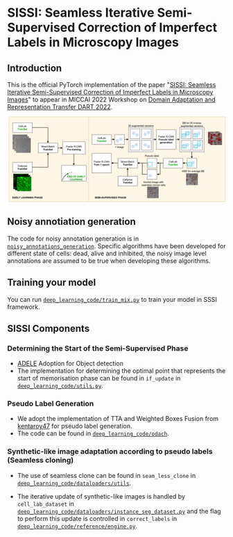 # SISSI: Seamless Iterative Semi-Supervised Correction of Imperfect Labels in Microscopy Images

## Introduction
This is the official PyTorch implementation of the paper "[SISSI: Seamless Iterative Semi-Supervised Correction of Imperfect Labels in Microscopy Images]()"
to appear in MICCAI 2022 Workshop on [Domain Adaptation and Representation Transfer DART 2022](https://sites.google.com/view/dart2022/home). 


![SISSI: pipeline](https://github.com/marwankefah/SISSI/blob/master/SISSI_pipeline.png)

## Noisy annotiation generation

The code for noisy annotation generation is in [`noisy_annotations_generation`](https://github.com/marwankefah/cell-segmentation/tree/master/noisy_annotations_generation). Specific algorithms have been developed for different state of cells: dead, alive and inhibited, the noisy image level annotations are assumed to be true when developing these algorithms.  

## Training your model

You can run [`deep_learning_code/train_mix.py`](https://github.com/marwankefah/cell-segmentation/blob/master/deep_learning_code/train_mix.py) to train your model in SSSI framework.

## SISSI Components
### Determining the Start of the Semi-Supervised Phase
- [ADELE](https://github.com/Kangningthu/ADELE) Adoption for Object detection
- The implementation for determining the optimal point
that represents the start of memorisation phase can be found in `if_update` in [`deep_learning_code/utils.py`](cytotoxicity_classification/Classifier.pyhttps://github.com/marwankefah/cell-segmentation/blob/a0ba82a8362ca814c92abd223533d3dbb35e19c2/deep_learning_code/reference/utils.py ).


### Pseudo Label Generation 
- We adopt the implementation of TTA and Weighted Boxes Fusion from [kentaroy47](https://github.com/kentaroy47/ODA-Object-Detection-ttA) for pseudo label generation.
- The code can be found in [`deep_learning_code/odach`](https://github.com/marwankefah/cell-segmentation/tree/a0ba82a8362ca814c92abd223533d3dbb35e19c2/deep_learning_code/odach).
  
### Synthetic-like image adaptation according to pseudo labels (Seamless cloning)

- The use of seamless clone can be found in `seam_less_clone` in [`deep_learning_code/dataloaders/utils`](https://github.com/marwankefah/cell-segmentation/blob/a0ba82a8362ca814c92abd223533d3dbb35e19c2/deep_learning_code/dataloaders/utils.py).


- The iterative update of synthetic-like images is handled by `cell_lab_dataset` in [`deep_learning_code/dataloaders/instance_seg_dataset.py`](https://github.com/marwankefah/cell-segmentation/blob/a0ba82a8362ca814c92abd223533d3dbb35e19c2/deep_learning_code/dataloaders/instance_seg_dataset.py) and the flag to perform this update is controlled in `correct_labels` in [`deep_learning_code/reference/engine.py`](https://github.com/marwankefah/cell-segmentation/blob/a0ba82a8362ca814c92abd223533d3dbb35e19c2/deep_learning_code/reference/engine.py).


<!-- ## Citation
If this code is useful for your research, please consider citing:
```
@article{elbatel2022,
  title={SISSI: Seamless Iterative Semi-Supervised Correction of Imperfect Labels in Microscopy Images},
  author={Marawan Elbatel, Christina Bornberg, Manasi Kattel, Enrique Almar, Claudio Marrocco, Alessandro Bria},
  journal={arXiv preprint arXiv:-----},
  year={2022}
}
``` -->
